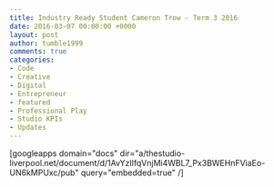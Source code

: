 ```yaml
---
title: Industry Ready Student Cameron Trow - Term 3 2016
date: 2016-03-07 00:00:00 +0000
layout: post
author: tumble1999
comments: true
categories:
- Code
- Creative
- Digital
- Entrepreneur
- featured
- Professional Play
- Studio KPIs
- Updates
---
```

[googleapps domain="docs" dir="a/thestudio-liverpool.net/document/d/1AvYzIlfqVnjMi4WBL7_Px3BWEHnFViaEo-UN6kMPUxc/pub" query="embedded=true" /]
